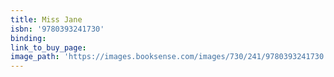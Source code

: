 ```yaml
---
title: Miss Jane
isbn: '9780393241730'
binding:
link_to_buy_page:
image_path: 'https://images.booksense.com/images/730/241/9780393241730.jpg'
---
```



